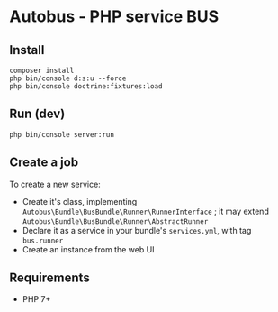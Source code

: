 # Autobus - PHP service BUS

## Install

```
composer install
php bin/console d:s:u --force
php bin/console doctrine:fixtures:load
```

## Run (dev)

```
php bin/console server:run
```

## Create a job

To create a new service:

* Create it's class, implementing `Autobus\Bundle\BusBundle\Runner\RunnerInterface` ; it may extend `Autobus\Bundle\BusBundle\Runner\AbstractRunner`
* Declare it as a service in your bundle's `services.yml`, with tag `bus.runner`
* Create an instance from the web UI

## Requirements

* PHP 7+
